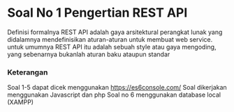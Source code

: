 # Soal No 1 Pengertian REST API
Definisi formalnya REST API adalah gaya arsitektural perangkat lunak yang didalamnya mendefinisikan aturan-aturan untuk membuat web service.
untuk umumnya REST API itu adalah sebuah style atau gaya mengoding, yang sebenarnya bukanlah aturan baku ataupun standar

### Keterangan
 Soal 1-5 dapat dicek menggunakan https://es6console.com/
 Soal dikerjakan menggunakan Javascript dan php
 Soal no 6 menggunakan database local (XAMPP)
